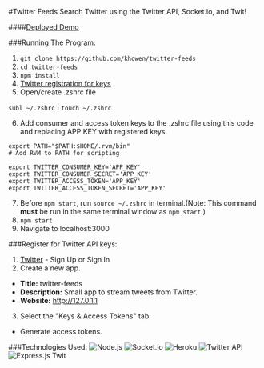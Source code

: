 #Twitter Feeds
Search Twitter using the Twitter API, Socket.io, and Twit!

####[Deployed Demo](https://twitter-feeds-challenge.herokuapp.com/)

###Running The Program:
1. `git clone https://github.com/khowen/twitter-feeds`
2. `cd twitter-feeds`
3. `npm install`
4. [Twitter registration for keys](https://github.com/khowen/twitter-feeds#register-for-twitter-api-keys)
5. Open/create .zshrc file

  `subl ~/.zshrc` | `touch ~/.zshrc`

6. Add consumer and access token keys to the .zshrc file using this code and replacing APP KEY with registered keys.


  ```
  export PATH="$PATH:$HOME/.rvm/bin"
  # Add RVM to PATH for scripting

  export TWITTER_CONSUMER_KEY='APP_KEY'
  export TWITTER_CONSUMER_SECRET='APP_KEY'
  export TWITTER_ACCESS_TOKEN='APP_KEY'
  export TWITTER_ACCESS_TOKEN_SECRET='APP_KEY'
  ```

7. Before `npm start`, run `source ~/.zshrc` in terminal.(Note: This command **must** be run in the same terminal window as `npm start`.)
8. `npm start`
9. Navigate to localhost:3000

###Register for Twitter API keys:
1. [Twitter](https://apps.twitter.com) - Sign Up or Sign In
2. Create a new app.
  * **Title:** twitter-feeds
  * **Description:** Small app to stream tweets from Twitter.
  * **Website:** http://127.0.1.1
3. Select the "Keys & Access Tokens" tab.
  * Generate access tokens.

###Technologies Used:
![Node.js](http://global.download.synology.com/download/pkg_img/Node.js/0.12.6-0112/thumb_256.png)
![Socket.io](http://nodejs-cloud.com/img/128px/socketio.png)
![Heroku](http://cdn2.cloudpro.co.uk/sites/cloudprod7/files/logo-developer-heroku.png)
![Twitter API](https://www.apichangelog.com/static/img/logos/twitter-128.png)
![Express.js](https://webslinder.com/public/imgs/logo/express.png)
Twit




